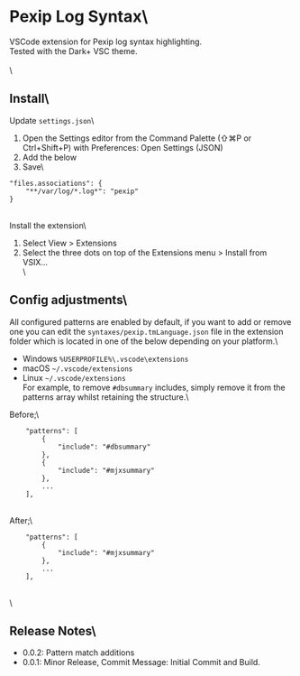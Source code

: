 # Pexip Log Syntax\
VSCode extension for Pexip log syntax highlighting.\
Tested with the Dark+ VSC theme.\
\
\
## Install\
Update `settings.json`\
1. Open the Settings editor from the Command Palette (⇧⌘P or Ctrl+Shift+P) with Preferences: Open Settings (JSON)
2. Add the below
3. Save\
```
"files.associations": {
	"**/var/log/*.log*": "pexip"
}
```
\
Install the extension\
1. Select View > Extensions
2. Select the three dots on top of the Extensions menu > Install from VSIX...
\
\
## Config adjustments\
All configured patterns are enabled by default, if you want to add or remove one you can edit the `syntaxes/pexip.tmLanguage.json` file in the extension folder which is located in one of the below depending on your platform.\

 - Windows `%USERPROFILE%\.vscode\extensions`
 - macOS `~/.vscode/extensions`
 - Linux `~/.vscode/extensions`
\
For example, to remove `#dbsummary` includes, simply remove it from the patterns array whilst retaining the structure.\

Before;\
```
 	"patterns": [
		{
			"include": "#dbsummary"
		},
		{
			"include": "#mjxsummary"
		},
		...
	],
```
\
After;\
```
 	"patterns": [
		{
			"include": "#mjxsummary"
		},
		...
	],
```
\
\
## Release Notes\
* 0.0.2: Pattern match additions
* 0.0.1: Minor Release, Commit Message: Initial Commit and Build.